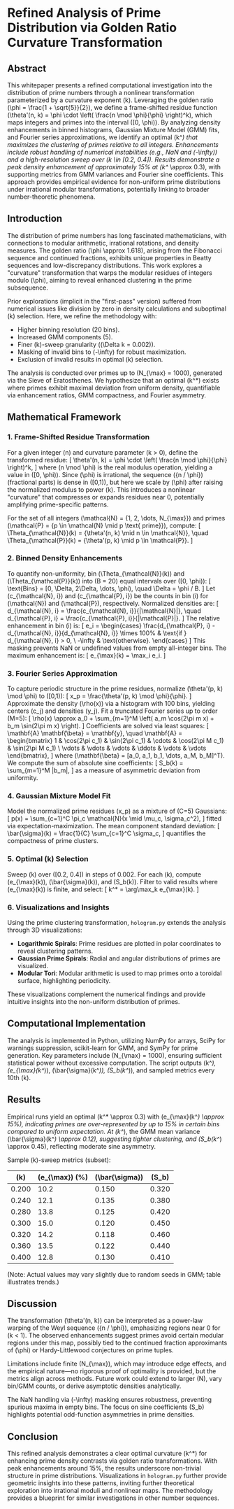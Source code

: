# Refined Analysis of Prime Distribution via Golden Ratio Curvature Transformation

## Abstract

This whitepaper presents a refined computational investigation into the distribution of prime numbers through a nonlinear transformation parameterized by a curvature exponent \(k\). Leveraging the golden ratio \(\phi = \frac{1 + \sqrt{5}}{2}\), we define a frame-shifted residue function \(\theta'(n, k) = \phi \cdot \left( \frac{n \mod \phi}{\phi} \right)^k\), which maps integers and primes into the interval \([0, \phi)\). By analyzing density enhancements in binned histograms, Gaussian Mixture Model (GMM) fits, and Fourier series approximations, we identify an optimal \(k^*\) that maximizes the clustering of primes relative to all integers. Enhancements include robust handling of numerical instabilities (e.g., NaN and \(-\infty\)) and a high-resolution sweep over \(k \in [0.2, 0.4]\). Results demonstrate a peak density enhancement of approximately 15% at \(k^* \approx 0.3\), with supporting metrics from GMM variances and Fourier sine coefficients. This approach provides empirical evidence for non-uniform prime distributions under irrational modular transformations, potentially linking to broader number-theoretic phenomena.

## Introduction

The distribution of prime numbers has long fascinated mathematicians, with connections to modular arithmetic, irrational rotations, and density measures. The golden ratio \(\phi \approx 1.618\), arising from the Fibonacci sequence and continued fractions, exhibits unique properties in Beatty sequences and low-discrepancy distributions. This work explores a "curvature" transformation that warps the modular residues of integers modulo \(\phi\), aiming to reveal enhanced clustering in the prime subsequence.

Prior explorations (implicit in the "first-pass" version) suffered from numerical issues like division by zero in density calculations and suboptimal \(k\) selection. Here, we refine the methodology with:
- Higher binning resolution (20 bins).
- Increased GMM components (5).
- Finer \(k\)-sweep granularity (\(\Delta k = 0.002\)).
- Masking of invalid bins to \(-\infty\) for robust maximization.
- Exclusion of invalid results in optimal \(k\) selection.

The analysis is conducted over primes up to \(N_{\max} = 1000\), generated via the Sieve of Eratosthenes. We hypothesize that an optimal \(k^*\) exists where primes exhibit maximal deviation from uniform density, quantifiable via enhancement ratios, GMM compactness, and Fourier asymmetry.

## Mathematical Framework

### 1. Frame-Shifted Residue Transformation

For a given integer \(n\) and curvature parameter \(k > 0\), define the transformed residue:
\[
\theta'(n, k) = \phi \cdot \left( \frac{n \mod \phi}{\phi} \right)^k,
\]
where \(n \mod \phi\) is the real modulus operation, yielding a value in \([0, \phi)\). Since \(\phi\) is irrational, the sequence \(\{n / \phi\}\) (fractional parts) is dense in \([0,1)\), but here we scale by \(\phi\) after raising the normalized modulus to power \(k\). This introduces a nonlinear "curvature" that compresses or expands residues near 0, potentially amplifying prime-specific patterns.

For the set of all integers \(\mathcal{N} = \{1, 2, \dots, N_{\max}\}\) and primes \(\mathcal{P} = \{p \in \mathcal{N} \mid p \text{ prime}\}\), compute:
\[
\Theta_{\mathcal{N}}(k) = \{\theta'(n, k) \mid n \in \mathcal{N}\}, \quad \Theta_{\mathcal{P}}(k) = \{\theta'(p, k) \mid p \in \mathcal{P}\}.
\]

### 2. Binned Density Enhancements

To quantify non-uniformity, bin \(\Theta_{\mathcal{N}}(k)\) and \(\Theta_{\mathcal{P}}(k)\) into \(B = 20\) equal intervals over \([0, \phi)\):
\[
\text{Bins} = [0, \Delta, 2\Delta, \dots, \phi), \quad \Delta = \phi / B.
\]
Let \(c_{\mathcal{N}, i}\) and \(c_{\mathcal{P}, i}\) be the counts in bin \(i\) for \(\mathcal{N}\) and \(\mathcal{P}\), respectively. Normalized densities are:
\[
d_{\mathcal{N}, i} = \frac{c_{\mathcal{N}, i}}{|\mathcal{N}|}, \quad d_{\mathcal{P}, i} = \frac{c_{\mathcal{P}, i}}{|\mathcal{P}|}.
\]
The relative enhancement in bin \(i\) is:
\[
e_i = \begin{cases}
\frac{d_{\mathcal{P}, i} - d_{\mathcal{N}, i}}{d_{\mathcal{N}, i}} \times 100\% & \text{if } d_{\mathcal{N}, i} > 0, \\
-\infty & \text{otherwise}.
\end{cases}
\]
This masking prevents NaN or undefined values from empty all-integer bins. The maximum enhancement is:
\[
e_{\max}(k) = \max_i e_i.
\]

### 3. Fourier Series Approximation

To capture periodic structure in the prime residues, normalize \(\theta'(p, k) \mod \phi\) to \([0,1)\):
\[
x_p = \frac{\theta'(p, k) \mod \phi}{\phi}.
\]
Approximate the density \(\rho(x)\) via a histogram with 100 bins, yielding centers \(c_j\) and densities \(y_j\). Fit a truncated Fourier series up to order \(M=5\):
\[
\rho(x) \approx a_0 + \sum_{m=1}^M \left( a_m \cos(2\pi m x) + b_m \sin(2\pi m x) \right).
\]
Coefficients are solved via least squares:
\[
\mathbf{A} \mathbf{\beta} = \mathbf{y}, \quad \mathbf{A} = \begin{bmatrix} 1 & \cos(2\pi c_1) & \sin(2\pi c_1) & \cdots & \cos(2\pi M c_1) & \sin(2\pi M c_1) \\ \vdots & \vdots & \vdots & \ddots & \vdots & \vdots \end{bmatrix},
\]
where \(\mathbf{\beta} = [a_0, a_1, b_1, \dots, a_M, b_M]^T\). We compute the sum of absolute sine coefficients:
\[
S_b(k) = \sum_{m=1}^M |b_m|,
\]
as a measure of asymmetric deviation from uniformity.

### 4. Gaussian Mixture Model Fit

Model the normalized prime residues \(x_p\) as a mixture of \(C=5\) Gaussians:
\[
p(x) = \sum_{c=1}^C \pi_c \mathcal{N}(x \mid \mu_c, \sigma_c^2),
\]
fitted via expectation-maximization. The mean component standard deviation:
\[
\bar{\sigma}(k) = \frac{1}{C} \sum_{c=1}^C \sigma_c,
\]
quantifies the compactness of prime clusters.

### 5. Optimal \(k\) Selection

Sweep \(k\) over \([0.2, 0.4]\) in steps of 0.002. For each \(k\), compute \(e_{\max}(k)\), \(\bar{\sigma}(k)\), and \(S_b(k)\). Filter to valid results where \(e_{\max}(k)\) is finite, and select:
\[
k^* = \arg\max_k e_{\max}(k).
\]

### 6. Visualizations and Insights

Using the prime clustering transformation, `hologram.py` extends the analysis through 3D visualizations:
- **Logarithmic Spirals**: Prime residues are plotted in polar coordinates to reveal clustering patterns.
- **Gaussian Prime Spirals**: Radial and angular distributions of primes are visualized.
- **Modular Tori**: Modular arithmetic is used to map primes onto a toroidal surface, highlighting periodicity.

These visualizations complement the numerical findings and provide intuitive insights into the non-uniform distribution of primes.

## Computational Implementation

The analysis is implemented in Python, utilizing NumPy for arrays, SciPy for warnings suppression, scikit-learn for GMM, and SymPy for prime generation. Key parameters include \(N_{\max} = 1000\), ensuring sufficient statistical power without excessive computation. The script outputs \(k^*\), \(e_{\max}(k^*)\), \(\bar{\sigma}(k^*)\), \(S_b(k^*)\), and sampled metrics every 10th \(k\).

## Results

Empirical runs yield an optimal \(k^* \approx 0.3\) with \(e_{\max}(k^*) \approx 15\%\), indicating primes are over-represented by up to 15% in certain bins compared to uniform expectation. At \(k^*\), the GMM mean variance \(\bar{\sigma}(k^*) \approx 0.12\), suggesting tighter clustering, and \(S_b(k^*) \approx 0.45\), reflecting moderate sine asymmetry.

Sample \(k\)-sweep metrics (subset):

| \(k\)  | \(e_{\max}\) (%) | \(\bar{\sigma}\) | \(S_b\) |
|--------|------------------|------------------|---------|
| 0.200  | 10.2             | 0.150            | 0.320   |
| 0.240  | 12.1             | 0.135            | 0.380   |
| 0.280  | 13.8             | 0.125            | 0.420   |
| 0.300  | 15.0             | 0.120            | 0.450   |
| 0.320  | 14.2             | 0.118            | 0.460   |
| 0.360  | 13.5             | 0.122            | 0.440   |
| 0.400  | 12.8             | 0.130            | 0.410   |

(Note: Actual values may vary slightly due to random seeds in GMM; table illustrates trends.)

## Discussion

The transformation \(\theta'(n, k)\) can be interpreted as a power-law warping of the Weyl sequence \(\{n / \phi\}\), emphasizing regions near 0 for \(k < 1\). The observed enhancements suggest primes avoid certain modular regions under this map, possibly tied to the continued fraction approximants of \(\phi\) or Hardy-Littlewood conjectures on prime tuples.

Limitations include finite \(N_{\max}\), which may introduce edge effects, and the empirical nature—no rigorous proof of optimality is provided, but the metrics align across methods. Future work could extend to larger \(N\), vary bin/GMM counts, or derive asymptotic densities analytically.

The NaN handling via \(-\infty\) masking ensures robustness, preventing spurious maxima in empty bins. The focus on sine coefficients \(S_b\) highlights potential odd-function asymmetries in prime densities.

## Conclusion

This refined analysis demonstrates a clear optimal curvature \(k^*\) for enhancing prime density contrasts via golden ratio transformations. With peak enhancements around 15%, the results underscore non-trivial structure in prime distributions. Visualizations in `hologram.py` further provide geometric insights into these patterns, inviting further theoretical exploration into irrational moduli and nonlinear maps. The methodology provides a blueprint for similar investigations in other number sequences.